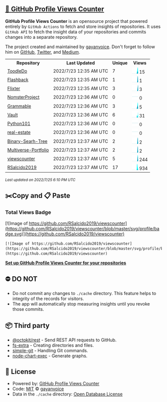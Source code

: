 ## [🚀 GitHub Profile Views Counter](https://github.com/gayanvoice/github-profile-views-counter)
**GitHub Profile Views Counter** is an opensource project that powered entirely by  `GitHub Actions` to fetch and store insights of repositories.
It uses `GitHub API` to fetch the insight data of your repositories and commits changes into a separate repository.

The project created and maintained by [gayanvoice](https://github.com/gayanvoice). Don't forget to follow him on [GitHub](https://github.com/gayanvoice), [Twitter](https://twitter.com/gayanvoice), and [Medium](https://gayanvoice.medium.com/).

<table>
	<tr>
		<th>
			Repository
		</th>
		<th>
			Last Updated
		</th>
		<th>
			Unique
		</th>
		<th>
			Views
		</th>
	</tr>
	<tr>
		<td>
			<a href="https://github.com/RSalcido2019/viewscounter/tree/master/readme/436220390/year.md">
				ToodleDo
			</a>
		</td>
		<td>
			2022/7/23 12:35 AM UTC
		</td>
		<td>
			7
		</td>
		<td>
			<img alt="Response time graph" src="https://github.com/RSalcido2019/viewscounter/raw/master/graph/436220390/small/year.png" height="20"> 15
		</td>
	</tr>
	<tr>
		<td>
			<a href="https://github.com/RSalcido2019/viewscounter/tree/master/readme/219424969/year.md">
				Flashback
			</a>
		</td>
		<td>
			2022/7/23 12:35 AM UTC
		</td>
		<td>
			1
		</td>
		<td>
			<img alt="Response time graph" src="https://github.com/RSalcido2019/viewscounter/raw/master/graph/219424969/small/year.png" height="20"> 1
		</td>
	</tr>
	<tr>
		<td>
			<a href="https://github.com/RSalcido2019/viewscounter/tree/master/readme/194013724/year.md">
				Flixter
			</a>
		</td>
		<td>
			2022/7/23 12:35 AM UTC
		</td>
		<td>
			3
		</td>
		<td>
			<img alt="Response time graph" src="https://github.com/RSalcido2019/viewscounter/raw/master/graph/194013724/small/year.png" height="20"> 3
		</td>
	</tr>
	<tr>
		<td>
			<a href="https://github.com/RSalcido2019/viewscounter/tree/master/readme/189526881/year.md">
				NomsterProject
			</a>
		</td>
		<td>
			2022/7/23 12:36 AM UTC
		</td>
		<td>
			0
		</td>
		<td>
			<img alt="Response time graph" src="https://github.com/RSalcido2019/viewscounter/raw/master/graph/189526881/small/year.png" height="20"> 0
		</td>
	</tr>
	<tr>
		<td>
			<a href="https://github.com/RSalcido2019/viewscounter/tree/master/readme/198723757/year.md">
				Grammable
			</a>
		</td>
		<td>
			2022/7/23 12:36 AM UTC
		</td>
		<td>
			3
		</td>
		<td>
			<img alt="Response time graph" src="https://github.com/RSalcido2019/viewscounter/raw/master/graph/198723757/small/year.png" height="20"> 5
		</td>
	</tr>
	<tr>
		<td>
			<a href="https://github.com/RSalcido2019/viewscounter/tree/master/readme/466861601/year.md">
				Vault
			</a>
		</td>
		<td>
			2022/7/23 12:36 AM UTC
		</td>
		<td>
			6
		</td>
		<td>
			<img alt="Response time graph" src="https://github.com/RSalcido2019/viewscounter/raw/master/graph/466861601/small/year.png" height="20"> 31
		</td>
	</tr>
	<tr>
		<td>
			<a href="https://github.com/RSalcido2019/viewscounter/tree/master/readme/464302186/year.md">
				Python101
			</a>
		</td>
		<td>
			2022/7/23 12:36 AM UTC
		</td>
		<td>
			0
		</td>
		<td>
			<img alt="Response time graph" src="https://github.com/RSalcido2019/viewscounter/raw/master/graph/464302186/small/year.png" height="20"> 0
		</td>
	</tr>
	<tr>
		<td>
			<a href="https://github.com/RSalcido2019/viewscounter/tree/master/readme/440320865/year.md">
				real-estate
			</a>
		</td>
		<td>
			2022/7/23 12:36 AM UTC
		</td>
		<td>
			0
		</td>
		<td>
			<img alt="Response time graph" src="https://github.com/RSalcido2019/viewscounter/raw/master/graph/440320865/small/year.png" height="20"> 0
		</td>
	</tr>
	<tr>
		<td>
			<a href="https://github.com/RSalcido2019/viewscounter/tree/master/readme/471124606/year.md">
				Binary-Searh-Tree
			</a>
		</td>
		<td>
			2022/7/23 12:37 AM UTC
		</td>
		<td>
			2
		</td>
		<td>
			<img alt="Response time graph" src="https://github.com/RSalcido2019/viewscounter/raw/master/graph/471124606/small/year.png" height="20"> 2
		</td>
	</tr>
	<tr>
		<td>
			<a href="https://github.com/RSalcido2019/viewscounter/tree/master/readme/490430903/year.md">
				Multiverse-Portfolio
			</a>
		</td>
		<td>
			2022/7/23 12:37 AM UTC
		</td>
		<td>
			2
		</td>
		<td>
			<img alt="Response time graph" src="https://github.com/RSalcido2019/viewscounter/raw/master/graph/490430903/small/year.png" height="20"> 2
		</td>
	</tr>
	<tr>
		<td>
			<a href="https://github.com/RSalcido2019/viewscounter/tree/master/readme/498726640/year.md">
				viewscounter
			</a>
		</td>
		<td>
			2022/7/23 12:37 AM UTC
		</td>
		<td>
			5
		</td>
		<td>
			<img alt="Response time graph" src="https://github.com/RSalcido2019/viewscounter/raw/master/graph/498726640/small/year.png" height="20"> 244
		</td>
	</tr>
	<tr>
		<td>
			<a href="https://github.com/RSalcido2019/viewscounter/tree/master/readme/495925535/year.md">
				RSalcido2019
			</a>
		</td>
		<td>
			2022/7/23 12:37 AM UTC
		</td>
		<td>
			17
		</td>
		<td>
			<img alt="Response time graph" src="https://github.com/RSalcido2019/viewscounter/raw/master/graph/495925535/small/year.png" height="20"> 934
		</td>
	</tr>
</table>

<small><i>Last updated on 2022/7/25 6:10 PM UTC</i></small>

## ✂️Copy and 📋 Paste
### Total Views Badge
[![Image of https://github.com/RSalcido2019/viewscounter](https://github.com/RSalcido2019/viewscounter/blob/master/svg/profile/badge.svg)](https://github.com/RSalcido2019/viewscounter)

```readme
[![Image of https://github.com/RSalcido2019/viewscounter](https://github.com/RSalcido2019/viewscounter/blob/master/svg/profile/badge.svg)](https://github.com/RSalcido2019/viewscounter)
```
[**Set up GitHub Profile Views Counter for your repositories**](https://github.com/gayanvoice/github-profile-views-counter)
## ⛔ DO NOT
- Do not commit any changes to `./cache` directory. This feature helps to integrity of the records for visitors.
- The app will automatically stop measuring insights until you revoke those commits.
## 📦 Third party

- [@octokit/rest](https://www.npmjs.com/package/@octokit/rest) - Send REST API requests to GitHub.
- [fs-extra](https://www.npmjs.com/package/fs-extra) - Creating directories and files.
- [simple-git](https://www.npmjs.com/package/simple-git) - Handling Git commands.
- [node-chart-exec](https://www.npmjs.com/package/node-chart-exec) - Generate graphs.
## 📄 License
- Powered by: [GitHub Profile Views Counter](https://github.com/gayanvoice/github-profile-views-counter)
- Code: [MIT](./LICENSE) © [gayanvoice](https://github.com/gayanvoice)
- Data in the `./cache` directory: [Open Database License](https://opendatacommons.org/licenses/odbl/1-0/)